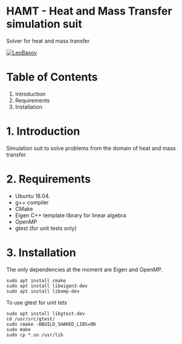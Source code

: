 # HAMT - Heat and Mass Transfer simulation suit
Solver for heat and mass transfer

[![LeoBasov](https://circleci.com/gh/LeoBasov/hamt.svg?style=svg)](https://app.circleci.com/pipelines/github/LeoBasov/hamt/)

# Table of Contents
1. Introduction
2. Requirements
3. Installation

# 1. Introduction
Simulation suit to solve problems from the domain of heat and mass transfer.

# 2. Requirements
- Ubuntu 18.04.
- g++ compiler
- CMake
- Eigen C++ template library for linear algebra
- OpenMP
- gtest (for unit tests only)

# 3. Installation
The only dependencies at the moment are Eigen and OpenMP.
```
sudo apt install cmake
sudo apt install libeigen3-dev
sudo apt install libomp-dev
```
To use gtest for unit tets
```
sudo apt install libgtest-dev
cd /usr/src/gtest/
sudo cmake -DBUILD_SHARED_LIBS=ON
sudo make
sudo cp *.so /usr/lib
```

